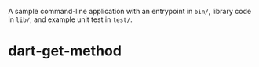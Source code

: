 A sample command-line application with an entrypoint in `bin/`, library code
in `lib/`, and example unit test in `test/`.
# dart-get-method
